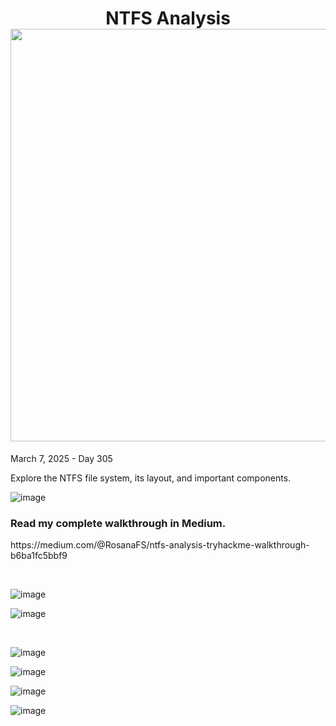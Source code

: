 <h1 align="center">NTFS Analysis<br><img width="660px" src="https://github.com/user-attachments/assets/f460f04d-b05c-4d92-b163-df92c854009e"></h1>

<p>March 7, 2025 - Day 305</p>

<p>Explore the NTFS file system, its layout, and important components.</p>

![image](https://github.com/user-attachments/assets/c68ca92e-7e94-4bbb-81f9-1b9352e6853b)

<h3>Read my complete walkthrough in Medium.</h3>

<p>https://medium.com/@RosanaFS/ntfs-analysis-tryhackme-walkthrough-b6ba1fc5bbf9</p>

<br>

![image](https://github.com/user-attachments/assets/5a0ca116-5faf-4280-9fdc-af1cbfc41db9)

![image](https://github.com/user-attachments/assets/dfb68a0c-0277-4620-9989-fce3c0168ba5)


<br>

![image](https://github.com/user-attachments/assets/09908312-3d84-49fa-aced-10441de65bc2)

![image](https://github.com/user-attachments/assets/c22778bf-9577-4662-b5fe-8313c5b1929d)

![image](https://github.com/user-attachments/assets/ca585fef-cd74-4889-b322-d0ddb396d01b)

![image](https://github.com/user-attachments/assets/910ba53c-22f6-4d30-8c4f-8bd952e91ecb)
